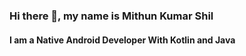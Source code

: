### Hi there 👋, my name is Mithun Kumar Shil
#### I am a Native Android Developer With Kotlin and Java
